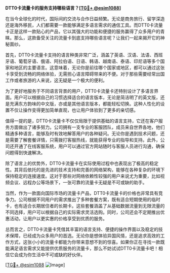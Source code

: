 **DTT0卡流量卡的服务支持哪些语言？[[TG💪+ @esim1088](https://t.me/s/esim1088)]**

在当今全球化的时代，国际间的交流与合作日益频繁。无论是商务旅行、留学深造还是海外移民，人们都需要一款能够满足多语言需求的通信工具。而DTT0卡流量卡正是这样一款贴心的产品，它以其强大的功能和便捷的服务赢得了众多用户的青睐。那么，这款备受关注的流量卡到底支持哪些语言呢？让我们一起来揭开它的神秘面纱。

首先，DTT0卡流量卡支持的语言种类非常广泛，涵盖了英语、汉语、法语、西班牙语、葡萄牙语、俄语、阿拉伯语、日语、韩语、越南语、泰语、印尼语等多个国家和地区的主要语言。这意味着，无论你是前往哪个国家或地区，都可以通过这张卡享受到流畅的网络体验，无需担心语言障碍带来的不便。对于那些需要经常出国工作或者旅游的人来说，这无疑是一个极大的便利。

为了更好地服务于不同语言背景的用户，DTT0卡流量卡还特别设计了多语言界面。用户可以根据自己的习惯选择适合的语言版本，无论是简洁明了的英文版，还是充满东方韵味的中文版，亦或是其他语言版本，都能轻松切换。这种人性化的设置不仅让操作变得更加简单直观，也让用户体验到了更多的亲切感。

值得一提的是，DTT0卡流量卡不仅仅局限于提供基础的语言支持，它还在客户服务方面做出了诸多努力。公司拥有一支专业的客服团队，成员来自世界各地，他们精通多种语言，能够及时有效地解答用户的各种疑问。无论你是遇到技术问题，还是需要了解套餐详情，只需拨打客服热线，就能获得专业的指导和支持。此外，公司还开通了在线客服系统，用户可以通过官方网站随时与客服人员进行沟通，确保问题得到快速解决。

除了语言上的优势外，DTT0卡流量卡在实际使用过程中也表现出了极高的稳定性。其背后依托的是先进的技术支持和完善的网络架构，能够在各种复杂的环境下保持稳定的连接速度。这对于那些对网络依赖性较强的用户来说尤为重要，比如视频会议、远程办公等场景下，一张可靠的流量卡无疑是不可或缺的助手。

当然，作为一款面向国际市场的流量卡产品，DTT0卡流量卡的价格也非常具有竞争力。公司根据不同用户的需求推出了多种套餐方案，既有适合短期使用的临时卡，也有适合长期居住者的长期卡。这些套餐涵盖了从基础数据流量到无限流量的不同选择，用户可以根据自己的实际需求灵活选购。同时，公司还会不定期推出优惠活动，让用户以更实惠的价格享受到优质的服务。

总而言之，DTT0卡流量卡凭借其丰富的语言支持、便捷的操作界面以及稳定的技术保障，已经成为众多用户的首选。无论你是想体验异国风情，还是追求高效的工作方式，这张小小的流量卡都能为你带来意想不到的惊喜。如果你正在寻找一款既能满足语言需求又能提供优质服务的流量卡，那么不妨试试DTT0卡流量卡吧！相信它会成为你生活中不可或缺的好伙伴。

[[TG💪+ @esim1088](https://t.me/s/esim1088) ![Image](https://i.postimg.cc/4NQfJmqS/Snipaste-2025-05-13-00-14-12.png)]
